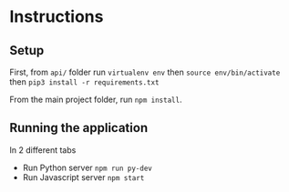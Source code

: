 # Instructions

## Setup

First, from `api/` folder run `virtualenv env` then `source env/bin/activate` then
`pip3 install -r requirements.txt`

From the main project folder, run `npm install`.

## Running the application

In 2 different tabs

- Run Python server `npm run py-dev`
- Run Javascript server `npm start`
